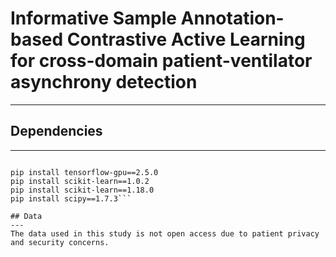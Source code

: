 # Informative Sample Annotation-based Contrastive Active Learning for cross-domain patient-ventilator asynchrony detection
---

## Dependencies
---
```conda create -n tf python=3.7

pip install tensorflow-gpu==2.5.0
pip install scikit-learn==1.0.2
pip install scikit-learn==1.18.0
pip install scipy==1.7.3```

## Data
---
The data used in this study is not open access due to patient privacy and security concerns. 
